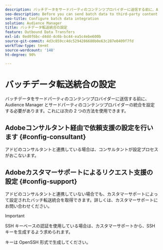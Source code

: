 ```yaml
---
description: バッチデータをサードパーティのコンテンツプロバイダーに送信する前に、Audience Manager とサードパーティのコンテンツプロバイダーの統合を設定する必要があります。
seo-description: Before you can send batch data to third-party content providers, you need to configure the integration between Audience Manager and the third-party content provider.
seo-title: Configure batch data integration
solution: Audience Manager
title: バッチデータ転送統合の設定
feature: Outbound Data Transfers
exl-id: 0ed0f6bc-d4dd-4c6b-bc44-ea5c4ebe600b
source-git-commit: 4d3c859cc4dc5294286680b0e63c287e0409f7fd
workflow-type: tm+mt
source-wordcount: '148'
ht-degree: 90%

---
```


# バッチデータ転送統合の設定

バッチデータをサードパーティのコンテンツプロバイダーに送信する前に、Audience Manager とサードパーティのコンテンツプロバイダーの統合を設定する必要があります。これには次の 2 つの方法を使用できます。

## Adobeコンサルタント経由で依頼支援の設定を行います {#config-consultant}

アドビのコンサルタントと連携している場合は、コンサルタントが設定プロセスがおこないます。

## Adobeカスタマーサポートによるリクエスト支援の設定 {#config-support}

アドビのコンサルタントと連携していない場合でも、カスタマーサポートによって設定されたバッチ転送統合を取得できます。詳しくは、カスタマーサポートにお問い合わせください。

>[!IMPORTANT]
>
>SSH キーベースの認証を使用している場合は、カスタマーサポートから、SSH キーを生成するよう求められます。
>
> キーは OpenSSH 形式で生成してください。
